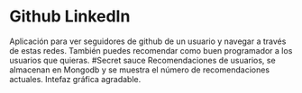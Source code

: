# Github LinkedIn
Aplicación para ver seguidores de github de un usuario y navegar a través de estas redes. También puedes recomendar como buen programador a los usuarios que quieras.
#Secret sauce
Recomendaciones de usuarios, se almacenan en Mongodb y se muestra el número de recomendaciones actuales.
Intefaz gráfica agradable.

